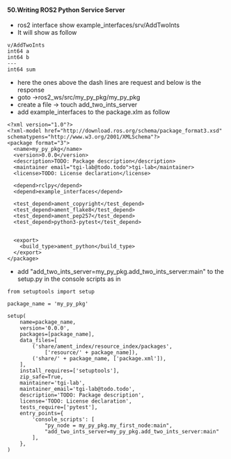 <H4>50.Writing ROS2 Python Service Server</H4>

- ros2 interface show example_interfaces/srv/AddTwoInts
- It will show as follow
```
v/AddTwoInts
int64 a
int64 b
---
int64 sum
```
- here the ones above the dash lines are request and below is the response
- goto ->ros2_ws/src/my_py_pkg/my_py_pkg
- create a file -> touch add_two_ints_server
- add <depend>example_interfaces</depend> to the package.xlm as follow
```
<?xml version="1.0"?>
<?xml-model href="http://download.ros.org/schema/package_format3.xsd" schematypens="http://www.w3.org/2001/XMLSchema"?>
<package format="3">
  <name>my_py_pkg</name>
  <version>0.0.0</version>
  <description>TODO: Package description</description>
  <maintainer email="tgi-lab@todo.todo">tgi-lab</maintainer>
  <license>TODO: License declaration</license>

  <depend>rclpy</depend>
  <depend>example_interfaces</depend>

  <test_depend>ament_copyright</test_depend>
  <test_depend>ament_flake8</test_depend>
  <test_depend>ament_pep257</test_depend>
  <test_depend>python3-pytest</test_depend>


  <export>
    <build_type>ament_python</build_type>
  </export>
</package>

```
- add "add_two_ints_server=my_py_pkg.add_two_ints_server:main" to the setup.py in the console scripts as in
```
from setuptools import setup

package_name = 'my_py_pkg'

setup(
    name=package_name,
    version='0.0.0',
    packages=[package_name],
    data_files=[
        ('share/ament_index/resource_index/packages',
            ['resource/' + package_name]),
        ('share/' + package_name, ['package.xml']),
    ],
    install_requires=['setuptools'],
    zip_safe=True,
    maintainer='tgi-lab',
    maintainer_email='tgi-lab@todo.todo',
    description='TODO: Package description',
    license='TODO: License declaration',
    tests_require=['pytest'],
    entry_points={
        'console_scripts': [
            "py_node = my_py_pkg.my_first_node:main",
            "add_two_ints_server=my_py_pkg.add_two_ints_server:main"
        ],
    },
)
```
